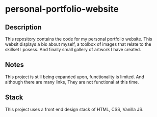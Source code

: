 # personal-portfolio-website

## Description

This repository contains the code for my personal portfolio website. This websit displays a bio about myself, a toolbox of images that relate to the skillset I posess. And finally small gallery of artwork I have created. 

## Notes

This project is still being expanded upon, functionality is limited. And although there are many links, They are not functional at this time.

## Stack

This project uses a front end design stack of HTML, CSS, Vanilla JS.
